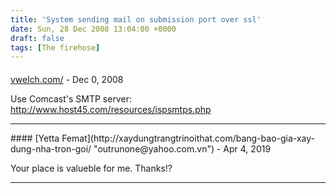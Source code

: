 ```yaml
---
title: 'System sending mail on submission port over ssl'
date: Sun, 28 Dec 2008 13:04:00 +0000
draft: false
tags: [The firehose]
---
```



#### 
[vwelch.com/](http://www.vwelch.com/ "noreply@blogger.com") - <time datetime="2008-12-28 20:38:06">Dec 0, 2008</time>

Use Comcast's SMTP server: http://www.host45.com/resources/ispsmtps.php
<hr />
#### 
[Yetta Femat](http://xaydungtrangtrinoithat.com/bang-bao-gia-xay-dung-nha-tron-goi/ "outrunone@yahoo.com.vn") - <time datetime="2019-04-04 13:54:07">Apr 4, 2019</time>

Your place is valueble for me. Thanks!?
<hr />
